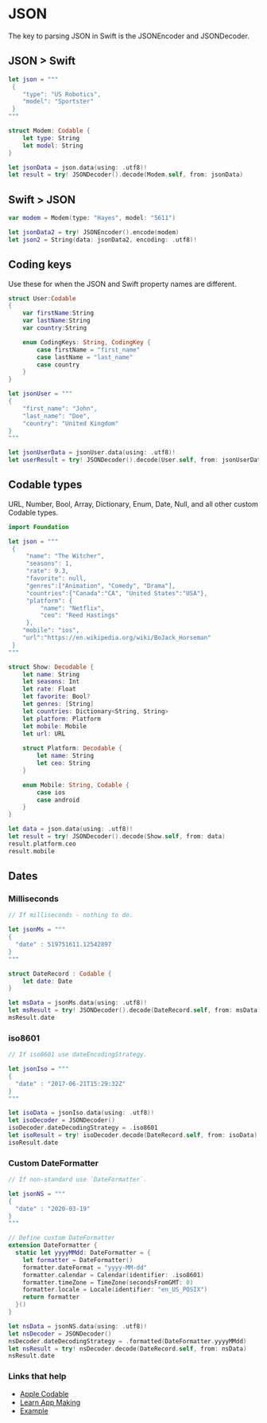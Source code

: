# JSON

The key to parsing JSON in Swift is the JSONEncoder and JSONDecoder.

## JSON > Swift

```swift
let json = """
 {
    "type": "US Robotics",
    "model": "Sportster"
 }
"""

struct Modem: Codable {
    let type: String
    let model: String
}

let jsonData = json.data(using: .utf8)!
let result = try! JSONDecoder().decode(Modem.self, from: jsonData)
```

## Swift > JSON

```swift
var modem = Modem(type: "Hayes", model: "5611")

let jsonData2 = try! JSONEncoder().encode(modem)
let json2 = String(data: jsonData2, encoding: .utf8)!
```

## Coding keys

Use these for when the JSON and Swift property names are different.

```swift
struct User:Codable
{
    var firstName:String
    var lastName:String
    var country:String

    enum CodingKeys: String, CodingKey {
        case firstName = "first_name"
        case lastName = "last_name"
        case country
    }
}

let jsonUser = """
{
    "first_name": "John",
    "last_name": "Doe",
    "country": "United Kingdom"
}
"""

let jsonUserData = jsonUser.data(using: .utf8)!
let userResult = try! JSONDecoder().decode(User.self, from: jsonUserData)
```

## Codable types

URL, Number, Bool, Array, Dictionary, Enum, Date, Null, and all other custom Codable types.

```swift
import Foundation

let json = """
 {
     "name": "The Witcher",
     "seasons": 1,
     "rate": 9.3,
     "favorite": null,
     "genres":["Animation", "Comedy", "Drama"],
     "countries":{"Canada":"CA", "United States":"USA"},
     "platform": {
         "name": "Netflix",
         "ceo": "Reed Hastings"
     },
    "mobile": "ios",
    "url":"https://en.wikipedia.org/wiki/BoJack_Horseman"
 }
"""

struct Show: Decodable {
    let name: String
    let seasons: Int
    let rate: Float
    let favorite: Bool?
    let genres: [String]
    let countries: Dictionary<String, String>
    let platform: Platform
    let mobile: Mobile
    let url: URL
    
    struct Platform: Decodable {
        let name: String
        let ceo: String
    }

    enum Mobile: String, Codable {
        case ios
        case android
    }
}

let data = json.data(using: .utf8)!
let result = try! JSONDecoder().decode(Show.self, from: data)
result.platform.ceo
result.mobile
```

## Dates

### Milliseconds

```swift
// If milliseconds - nothing to do.

let jsonMs = """
{
  "date" : 519751611.12542897
}
"""

struct DateRecord : Codable {
    let date: Date
}

let msData = jsonMs.data(using: .utf8)!
let msResult = try! JSONDecoder().decode(DateRecord.self, from: msData)
msResult.date
```

### iso8601

```swift
// If iso8601 use dateEncodingStrategy.

let jsonIso = """
{
  "date" : "2017-06-21T15:29:32Z"
}
"""

let isoData = jsonIso.data(using: .utf8)!
let isoDecoder = JSONDecoder()
isoDecoder.dateDecodingStrategy = .iso8601
let isoResult = try! isoDecoder.decode(DateRecord.self, from: isoData)
isoResult.date
```

### Custom DateFormatter

```swift
// If non-standard use `DateFormatter`.

let jsonNS = """
{
  "date" : "2020-03-19"
}
"""

// Define custom DateFormatter
extension DateFormatter {
  static let yyyyMMdd: DateFormatter = {
    let formatter = DateFormatter()
    formatter.dateFormat = "yyyy-MM-dd"
    formatter.calendar = Calendar(identifier: .iso8601)
    formatter.timeZone = TimeZone(secondsFromGMT: 0)
    formatter.locale = Locale(identifier: "en_US_POSIX")
    return formatter
  }()
}

let nsData = jsonNS.data(using: .utf8)!
let nsDecoder = JSONDecoder()
nsDecoder.dateDecodingStrategy = .formatted(DateFormatter.yyyyMMdd)
let nsResult = try! nsDecoder.decode(DateRecord.self, from: nsData)
nsResult.date
```

### Links that help

- [Apple Codable](https://developer.apple.com/documentation/foundation/archives_and_serialization/encoding_and_decoding_custom_types)
- [Learn App Making](https://learnappmaking.com/codable-json-swift-how-to/)
- [Example](https://benscheirman.com/2017/06/swift-json/)

